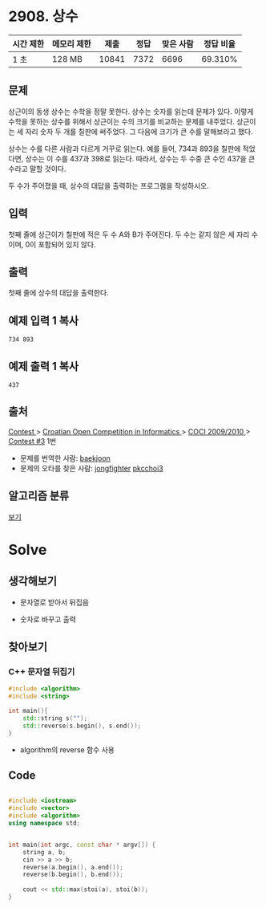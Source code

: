 # 2908. 상수  

| 시간 제한 | 메모리 제한 | 제출  | 정답 | 맞은 사람 | 정답 비율 |
| --------- | ----------- | ----- | ---- | --------- | --------- |
| 1 초      | 128 MB      | 10841 | 7372 | 6696      | 69.310%   |

## 문제

상근이의 동생 상수는 수학을 정말 못한다. 상수는 숫자를 읽는데 문제가 있다. 이렇게 수학을 못하는 상수를 위해서 상근이는 수의 크기를 비교하는 문제를 내주었다. 상근이는 세 자리 숫자 두 개를 칠판에 써주었다. 그 다음에 크기가 큰 수를 말해보라고 했다.

상수는 수를 다른 사람과 다르게 거꾸로 읽는다. 예를 들어, 734과 893을 칠판에 적었다면, 상수는 이 수를 437과 398로 읽는다. 따라서, 상수는 두 수중 큰 수인 437을 큰 수라고 말할 것이다.

두 수가 주어졌을 때, 상수의 대답을 출력하는 프로그램을 작성하시오.

## 입력

첫째 줄에 상근이가 칠판에 적은 두 수 A와 B가 주어진다. 두 수는 같지 않은 세 자리 수이며, 0이 포함되어 있지 않다.

## 출력

첫째 줄에 상수의 대답을 출력한다.

## 예제 입력 1 복사

```
734 893
```

## 예제 출력 1 복사

```
437
```



## 출처

[Contest ](https://www.acmicpc.net/category/45)> [Croatian Open Competition in Informatics ](https://www.acmicpc.net/category/17)> [COCI 2009/2010 ](https://www.acmicpc.net/category/21)> [Contest #3](https://www.acmicpc.net/category/detail/85) 1번

- 문제를 번역한 사람: [baekjoon](https://www.acmicpc.net/user/baekjoon)
- 문제의 오타를 찾은 사람: [jongfighter](https://www.acmicpc.net/user/jongfighter) [pkcchoi3](https://www.acmicpc.net/user/pkcchoi3)

## 알고리즘 분류

[보기](https://www.acmicpc.net/problem/2908#)

# Solve

## 생각해보기

- 문자열로 받아서 뒤집음

- 숫자로 바꾸고 출력


## 찾아보기

### C++ 문자열 뒤집기

```c++
#include <algorithm>
#include <string>

int main(){
    std::string s("");
    std::reverse(s.begin(), s.end());
}
```

- algorithm의 reverse 함수 사용

## Code

```c++

#include <iostream>
#include <vector>
#include <algorithm>
using namespace std;


int main(int argc, const char * argv[]) {
    string a, b;
    cin >> a >> b;
    reverse(a.begin(), a.end());
    reverse(b.begin(), b.end());
    
    cout << std::max(stoi(a), stoi(b));
}

```



